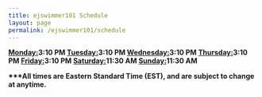 ```yaml
---
title: ejswimmer101 Schedule
layout: page
permalink: /ejswimmer101/schedule
---
```


<b><u>Monday:</u>3:10 PM
<b><u>Tuesday:</u>3:10 PM
<b><u>Wednesday:</u>3:10 PM
<b><u>Thursday:</u>3:10 PM
<b><u>Friday:</u>3:10 PM
<b><u>Saturday:</u>11:30 AM
<b><u>Sunday:</u>11:30 AM

***All times are Eastern Standard Time (EST), and are subject to change at anytime.
